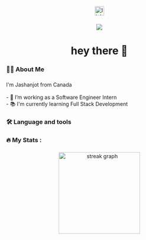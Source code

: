 

###

<div align="center">
  <a href="www.linkedin.com/in/jashanjot-panjrath"><img src="https://img.shields.io/static/v1?message=LinkedIn&logo=linkedin&label=&color=0077B5&logoColor=white&labelColor=&style=for-the-badge" height="25" alt="linkedin logo"  /></a>
</div>

###

<div align="center">
  <img src="https://visitor-badge.laobi.icu/badge?page_id=JashanjotP.JashanjotP&"  />
</div>

###

<h1 align="center">hey there 👋</h1>

###

<h3 align="left">👩‍💻  About Me</h3>

###

<p align="left">I'm Jashanjot from Canada<br><br>- 🔭 I’m working as a Software Engineer Intern<br>- 📚 I'm currently learning Full Stack Development<br></p>

###

<h3 align="left">🛠 Language and tools</h3>

###

<div align="left">
 
</div>

###

<h3 align="left">🔥   My Stats :</h3>

###

<div align="center">
  <img src="https://streak-stats.demolab.com?user=JashanjotP&locale=en&mode=daily&theme=dark&hide_border=false&border_radius=5&order=3" height="220" alt="streak graph"  />
</div>

###
